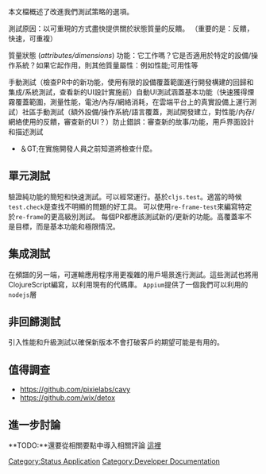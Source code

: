 本文檔概述了改進我們測試策略的選項。

測試原因：以可重現的方式盡快提供關於狀態質量的反饋。 （重要的是：反饋，快速，可重複）

質量狀態 (*attributes/dimensions*)
功能：它工作嗎？它是否適用於特定的設備/操作系統？如果它起作用，則其他質量屬性：例如性能;可用性等

手動測試（檢查PR中的新功能，使用有限的設備覆蓋範圍進行開發構建的回歸和集成/系統測試，查看新的UI設計實施前）自動UI測試涵蓋基本功能（快速獲得煙霧覆蓋範圍，測量性能，電池/內存/網絡消耗，在雲端平台上的真實設備上運行測試）社區手動測試（額外設備/操作系統/語言覆蓋，測試開發建立，對性能/內存/網絡使用的反饋，審查新的UI？）防止錯誤：審查新的故事/功能，用戶界面設計和描述測試
- ＆GT;在實施開發人員之前知道將檢查什麼。

## 單元測試

驗證純功能的簡短和快速測試。可以經常運行。基於`cljs.test`。適當的時候`test.check`是查找不明顯的問題的好工具。
可以使用`re-frame-test`來編寫特定於`re-frame`的更高級別測試。
每個PR都應該測試新的/更新的功能。高覆蓋率不是目標，而是基本功能和極限情況。

## 集成測試

在頻譜的另一端，可運輸應用程序用更複雜的用戶場景進行測試。這些測試也將用ClojureScript編寫，以利用現有的代碼庫。
`Appium`提供了一個我們可以利用的`nodejs`層

## 非回歸測試

引入性能和升級測試以確保新版本不會打破客戶的期望可能是有用的。

## 值得調查

  - <https://github.com/pixielabs/cavy>
  - <https://github.com/wix/detox>

## 進一步討論

**TODO:**還要從相關要點中導入相關評論
[這裡](https://gist.github.com/jeluard/4564c04f118b1cfa828ffe741811b0aa)

[Category:Status Application](Category:Status_Application "wikilink")
[Category:Developer
Documentation](Category:Developer_Documentation "wikilink")